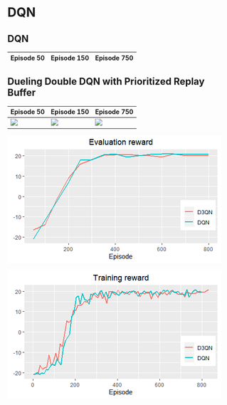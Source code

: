 DQN
================

## DQN

| Episode 50 | Episode 150 | Episode 750 |
| ---------- | ----------- | ----------- |

## Dueling Double DQN with Prioritized Replay Buffer

| Episode 50                                                                      | Episode 150                                                                       | Episode 750                                                                        |
| ------------------------------------------------------------------------------- | --------------------------------------------------------------------------------- | ---------------------------------------------------------------------------------- |
| <img src = "Pong/DuelingDoubleDQNGifs/eval_ep_50_step_51540.gif" width = 200 /> | <img src = "Pong/DuelingDoubleDQNGifs/eval_ep_150_step_312995.gif" width = 200 /> | <img src = "Pong/DuelingDoubleDQNGifs/eval_ep_750_step_1730869.gif" width = 200 /> |

![](readme_files/figure-gfm/plotting-1.png)<!-- -->

![](readme_files/figure-gfm/plotting2-1.png)<!-- -->
